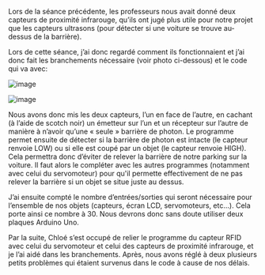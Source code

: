 Lors de la séance précédente, les professeurs nous avait donné deux capteurs de proximité infrarouge, qu’ils ont jugé plus utile pour notre projet que les capteurs ultrasons 
(pour détecter si une voiture se trouve au-dessus de la barrière). 

Lors de cette séance, j’ai donc regardé comment ils fonctionnaient et j’ai donc fait les branchements nécessaire (voir photo ci-dessous) et le code qui va avec:

![image](https://user-images.githubusercontent.com/120109320/216586010-f7632ac3-8397-4b26-b945-b9e0643684ae.png)


![image](https://user-images.githubusercontent.com/120109320/216590668-0d66594a-9d90-4297-ad49-10eb4c2c7f70.png)


Nous avons donc mis les deux capteurs, l’un en face de l’autre, en cachant (à l’aide de scotch noir) un émetteur sur l’un et un récepteur sur l’autre de manière à n’avoir qu’une « seule » barrière de photon. 
Le programme permet ensuite de détecter si la barrière de photon est intacte (le capteur renvoie LOW) ou si elle est coupé par un objet (le capteur renvoie HIGH). 
Cela permettra donc d’éviter de relever la barrière de notre parking sur la voiture. Il faut alors le compléter avec les autres programmes (notamment avec celui du servomoteur) pour qu'il permette effectivement de ne pas relever la barrière si un objet se situe juste au dessus.

J’ai ensuite compté le nombre d’entrées/sorties qui seront nécessaire pour l’ensemble de nos objets (capteurs, écran LCD, servomoteurs, etc…). 
Cela porte ainsi ce nombre à 30. Nous devrons donc sans doute utiliser deux plaques Arduino Uno.

Par la suite, Chloé s’est occupé de relier le programme du capteur RFID avec celui du servomoteur et celui des capteurs de proximité infrarouge, et je l’ai aidé dans les branchements. 
Après, nous avons réglé à deux plusieurs petits problèmes qui étaient survenus dans le code à cause de nos délais.
